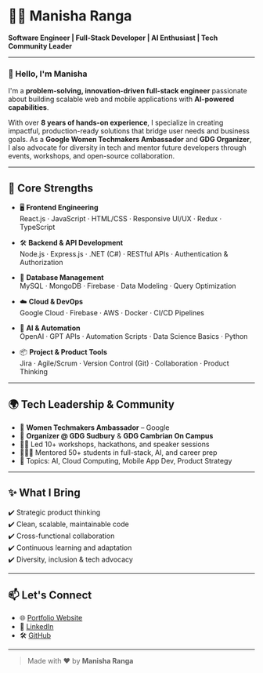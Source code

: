 # 👩‍💻 Manisha Ranga  
**Software Engineer | Full-Stack Developer | AI Enthusiast | Tech Community Leader**  

---

### 👋 Hello, I'm Manisha

I'm a **problem-solving, innovation-driven full-stack engineer** passionate about building scalable web and mobile applications with **AI-powered capabilities**.

With over **8 years of hands-on experience**, I specialize in creating impactful, production-ready solutions that bridge user needs and business goals. As a **Google Women Techmakers Ambassador** and **GDG Organizer**, I also advocate for diversity in tech and mentor future developers through events, workshops, and open-source collaboration.

---

## 🧠 Core Strengths

- 🖥 **Frontend Engineering**  
  React.js · JavaScript · HTML/CSS · Responsive UI/UX · Redux · TypeScript

- 🛠 **Backend & API Development**  
  Node.js · Express.js · .NET (C#) · RESTful APIs · Authentication & Authorization

- 🧪 **Database Management**  
  MySQL · MongoDB · Firebase · Data Modeling · Query Optimization

- ☁️ **Cloud & DevOps**  
  Google Cloud · Firebase · AWS · Docker · CI/CD Pipelines

- 🤖 **AI & Automation**  
  OpenAI · GPT APIs · Automation Scripts · Data Science Basics · Python

- 📦 **Project & Product Tools**  
  Jira · Agile/Scrum · Version Control (Git) · Collaboration · Product Thinking

---

## 🌍 Tech Leadership & Community

- 🧭 **Women Techmakers Ambassador** – Google  
- 📣 **Organizer @ GDG Sudbury** & **GDG Cambrian On Campus**  
- 🧑‍🏫 Led 10+ workshops, hackathons, and speaker sessions  
- 👩🏽‍💻 Mentored 50+ students in full-stack, AI, and career prep  
- 💬 Topics: AI, Cloud Computing, Mobile App Dev, Product Strategy

---

## ✨ What I Bring

✔️ Strategic product thinking  
✔️ Clean, scalable, maintainable code  
✔️ Cross-functional collaboration  
✔️ Continuous learning and adaptation  
✔️ Diversity, inclusion & tech advocacy

---

## 📫 Let's Connect

- 🌐 [Portfolio Website](https://rangamanisha.github.io)  
- 💼 [LinkedIn](https://linkedin.com/in/manisharanga)  
- 🛠 [GitHub](https://github.com/rangamanisha)  
---

> Made with ❤️ by **Manisha Ranga**

<!--
**rangamanisha/rangamanisha** is a ✨ _special_ ✨ repository because its `README.md` (this file) appears on your GitHub profile.

Here are some ideas to get you started:

- 🔭 I’m currently working on ...
- 🌱 I’m currently learning ...
- 👯 I’m looking to collaborate on ...
- 🤔 I’m looking for help with ...
- 💬 Ask me about ...
- 📫 How to reach me: ...
- 😄 Pronouns: ...
- ⚡ Fun fact: ...
-->
